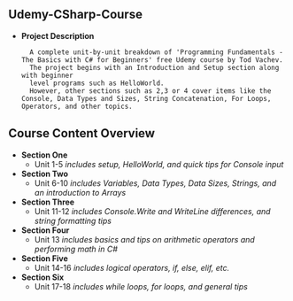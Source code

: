## Udemy-CSharp-Course
- **Project Description**

		A complete unit-by-unit breakdown of 'Programming Fundamentals - The Basics with C# for Beginners' free Udemy course by Tod Vachev.
        The project begins with an Introduction and Setup section along with beginner
        level programs such as HelloWorld. 
        However, other sections such as 2,3 or 4 cover items like the Console, Data Types and Sizes, String Concatenation, For Loops, Operators, and other topics.
		


## Course Content Overview

- **Section One**
	- Unit 1-5 *includes setup, HelloWorld, and quick tips for Console input*
- **Section Two**
	- Unit 6-10 *includes Variables, Data Types, Data Sizes, Strings, and an introduction to Arrays*
- **Section Three**
	- Unit 11-12 *includes Console.Write and WriteLine differences, and string formatting tips*
- **Section Four**
    - Unit 13 *includes basics and tips on arithmetic operators and performing math in C#*
- **Section Five**
    - Unit 14-16 *includes logical operators, if, else, elif, etc.*
- **Section Six**
    - Unit 17-18 *includes while loops, for loops, and general tips*